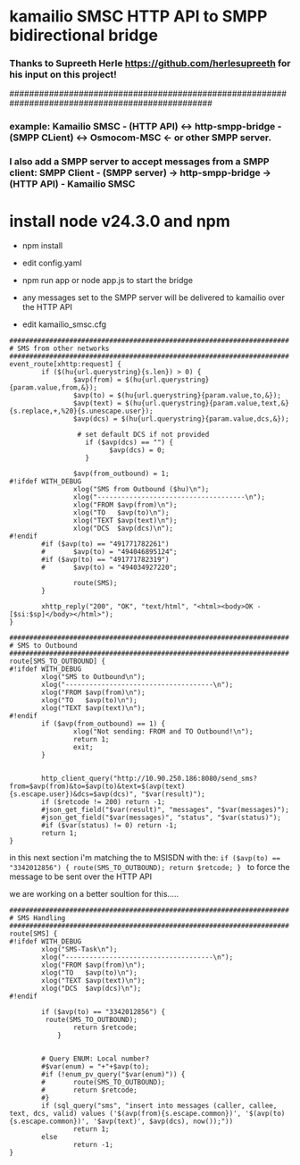 # kamailio SMSC HTTP API to SMPP bidirectional bridge 

### Thanks to Supreeth Herle  https://github.com/herlesupreeth  for his input on this project!
#################################################################################################
### example: Kamailio SMSC - (HTTP API) <-> http-smpp-bridge - (SMPP CLient) <-> Osmocom-MSC    <- or other SMPP server. 

###  I also add a SMPP server to accept messages from a SMPP client:   SMPP Client - (SMPP server) -> http-smpp-bridge ->  (HTTP API) - Kamailio SMSC  

# install node v24.3.0 and npm

* npm install

* edit config.yaml

* npm run app   or node app.js to start the bridge


* any messages set to the SMPP server will be delivered to kamailio over the HTTP API


* edit kamailio_smsc.cfg

````
######################################################################
# SMS from other networks
######################################################################
event_route[xhttp:request] {
        if ($(hu{url.querystring}{s.len}) > 0) {
                $avp(from) = $(hu{url.querystring}{param.value,from,&});
                $avp(to) = $(hu{url.querystring}{param.value,to,&});
                $avp(text) = $(hu{url.querystring}{param.value,text,&}{s.replace,+,%20}{s.unescape.user});
                $avp(dcs) = $(hu{url.querystring}{param.value,dcs,&});

                 # set default DCS if not provided
                   if ($avp(dcs) == "") {
                         $avp(dcs) = 0;
                   }

                $avp(from_outbound) = 1;
#!ifdef WITH_DEBUG
                xlog("SMS from Outbound ($hu)\n");
                xlog("-------------------------------------\n");
                xlog("FROM $avp(from)\n");
                xlog("TO   $avp(to)\n");
                xlog("TEXT $avp(text)\n");
                xlog("DCS  $avp(dcs)\n");
#!endif
        #if ($avp(to) == "491771782261")
        #       $avp(to) = "494046895124";
        #if ($avp(to) == "491771782319")
        #       $avp(to) = "494034927220";

                route(SMS);
        }

        xhttp_reply("200", "OK", "text/html", "<html><body>OK - [$si:$sp]</body></html>");
}
````


````
######################################################################
# SMS to Outbound
######################################################################
route[SMS_TO_OUTBOUND] {
#!ifdef WITH_DEBUG
        xlog("SMS to Outbound\n");
        xlog("-------------------------------------\n");
        xlog("FROM $avp(from)\n");
        xlog("TO   $avp(to)\n");
        xlog("TEXT $avp(text)\n");
#!endif
        if ($avp(from_outbound) == 1) {
                xlog("Not sending: FROM and TO Outbound!\n");
                return 1;
                exit;
        }


        http_client_query("http://10.90.250.186:8080/send_sms?from=$avp(from)&to=$avp(to)&text=$(avp(text){s.escape.user})&dcs=$avp(dcs)", "$var(result)");
        if ($retcode != 200) return -1;
        #json_get_field("$var(result)", "messages", "$var(messages)");
        #json_get_field("$var(messages)", "status", "$var(status)");
        #if ($var(status) != 0) return -1;
        return 1;
}

````

in this next section i'm matching  the to MSISDN with the:
`if ($avp(to) == "3342012856") {
         route(SMS_TO_OUTBOUND);
                return $retcode;
            }
`
to force the message to be sent over the HTTP API

we are working on a better soultion for this.....


````
######################################################################
# SMS Handling
######################################################################
route[SMS] {
#!ifdef WITH_DEBUG
        xlog("SMS-Task\n");
        xlog("-------------------------------------\n");
        xlog("FROM $avp(from)\n");
        xlog("TO   $avp(to)\n");
        xlog("TEXT $avp(text)\n");
        xlog("DCS  $avp(dcs)\n");
#!endif

        if ($avp(to) == "3342012856") {
         route(SMS_TO_OUTBOUND);
                return $retcode;
            }


        # Query ENUM: Local number?
        #$var(enum) = "+"+$avp(to);
        #if (!enum_pv_query("$var(enum)")) {
        #       route(SMS_TO_OUTBOUND);
        #       return $retcode;
        #}
        if (sql_query("sms", "insert into messages (caller, callee, text, dcs, valid) values ('$(avp(from){s.escape.common})', '$(avp(to){s.escape.common})', '$avp(text)', $avp(dcs), now());"))
                return 1;
        else
                return -1;
}
````


